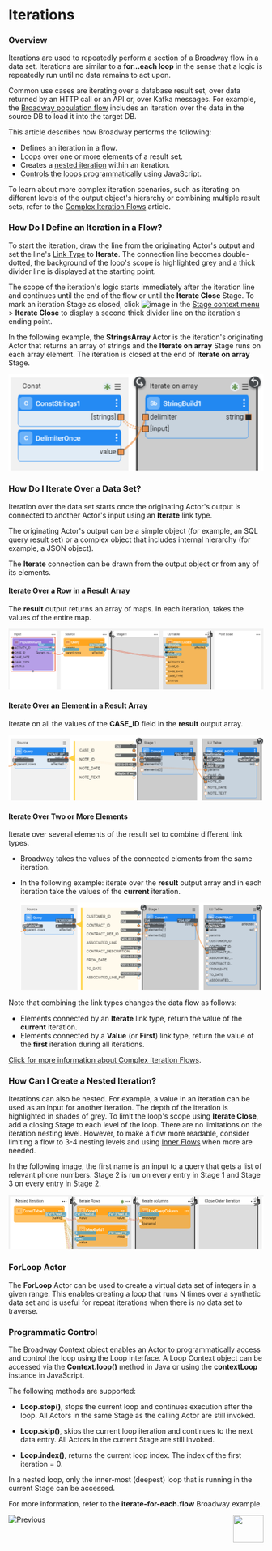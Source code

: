 # Iterations
### Overview

Iterations are used to repeatedly perform a section of a Broadway flow in a data set. Iterations are similar to a **for...each loop** in the sense that a logic is repeatedly run until no data remains to act upon.

Common use cases are iterating over a database result set, over data returned by an HTTP call or an API or, over Kafka messages. For example, the [Broadway population flow](/articles/07_table_population/14_table_population_based_Broadway.md) includes an iteration over the data in the source DB to load it into the target DB. 

This article describes how Broadway performs the following:

* Defines an iteration in a flow.
* Loops over one or more elements of a result set.
* Creates a [nested iteration](21_iterations.md#nested-iterations) within an iteration.
* [Controls the loops programmatically](21_iterations.md#programmatic-control) using JavaScript.

To learn about more complex iteration scenarios, such as iterating on different levels of the output object's hierarchy or combining multiple result sets, refer to the [Complex Iteration Flows](21a_complex_iteration_flows.md) article.


### How Do I Define an Iteration in a Flow?

To start the iteration, draw the line from the originating Actor's output and set the line's [Link Type](07_broadway_flow_linking_actors.md#link-object-properties) to **Iterate**. The connection line becomes double-dotted, the background of the loop's scope is highlighted grey and a thick divider line is displayed at the starting point.

The scope of the iteration's logic starts immediately after the iteration line and continues until the end of the flow or until the **Iterate Close** Stage. To mark an iteration Stage as closed, click ![image](images/99_19_dots.PNG) in the [Stage context menu](18_broadway_flow_window.md#stage-context-menu) >  **Iterate Close** to display a second thick divider line on the iteration's ending point.

In the following example, the **StringsArray** Actor is the iteration's originating Actor that returns an array of strings and the **Iterate on array** Stage runs on each array element. The iteration is closed at the end of **Iterate on array** Stage.

![image](images/iterate_simple1.PNG)

### How Do I Iterate Over a Data Set?

Iteration over the data set starts once the originating Actor's output is connected to another Actor's input using an **Iterate** link type. 

The originating Actor's output can be a simple object (for example, an SQL query result set) or a complex object that includes internal hierarchy (for example, a JSON object). 

The **Iterate** connection can be drawn from the output object or from any of its elements. 

#### Iterate Over a Row in a Result Array

The **result** output returns an array of maps. In each iteration, takes the values of the entire map.

![image](images/iterate_path0.PNG)

#### Iterate Over an Element in a Result Array

Iterate on all the values of the **CASE_ID** field in the **result** output array.

![image](images/iterate_path1.PNG)

#### Iterate Over Two or More Elements

Iterate over several elements of the result set to combine different link types. 

- Broadway takes the values of the connected elements from the same iteration.

- In the following example: iterate over the **result** output array and in each iteration take the values of the **current** iteration.

  ![image](images/iterate_mult_01.PNG)

Note that combining the link types changes the data flow as follows:

- Elements connected by an **Iterate** link type, return the value of the **current** iteration.
- Elements connected by a **Value** (or **First**) link type, return the value of the **first** iteration during all iterations.

[Click for more information about Complex Iteration Flows](/articles/19_Broadway/21a_complex_iteration_flows.md).

### How Can I Create a Nested Iteration?

Iterations can also be nested. For example, a value in an iteration can be used as an input for another iteration. The depth of the iteration is highlighted in shades of grey. To limit the loop's scope using **Iterate Close**, add a closing Stage to each level of the loop.
There are no limitations on the iteration nesting level. However, to make a flow more readable, consider limiting a flow to 3-4 nesting levels and using [Inner Flows](22_broadway_flow_inner_flows.md) when more are needed.

In the following image, the first name is an input to a query that gets a list of relevant phone numbers. Stage 2 is run on every entry in Stage 1 and Stage 3 on every entry in Stage 2.

![image](images/iterate_nested_iterations.png)

### ForLoop Actor

The **ForLoop** Actor can be used to create a virtual data set of integers in a given range. This enables creating a loop that runs N times over a synthetic data set and is useful for repeat iterations when there is no data set to traverse.


### Programmatic Control

The Broadway Context object enables an Actor to programmatically access and control the loop using the Loop interface.
A Loop Context object can be accessed via the **Context.loop()** method in Java or using the **contextLoop** instance in JavaScript.

The following methods are supported:
* **Loop.stop()**, stops the current loop and continues execution after the loop. All Actors in the same Stage as the calling Actor are still invoked.

* **Loop.skip()**, skips the current loop iteration and continues to the next data entry. All Actors in the current Stage are still invoked.

* **Loop.index()**, returns the current loop index. The index of the first iteration = 0.

In a nested loop, only the inner-most (deepest) loop that is running in the current Stage can be accessed.

For more information, refer to the **iterate-for-each.flow** Broadway example.

[![Previous](/articles/images/Previous.png)](19_broadway_flow_stages.md)[<img align="right" width="60" height="54" src="/articles/images/Next.png">](21a_complex_iteration_flows.md)

